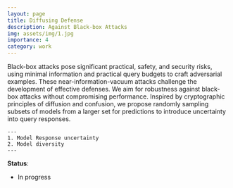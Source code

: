 ```yaml
---
layout: page
title: Diffusing Defense
description: Against Black-box Attacks
img: assets/img/1.jpg
importance: 4
category: work
---
```


Black-box attacks pose significant practical, safety, and security risks, using minimal information and practical query budgets to craft adversarial examples. These near-information-vacuum attacks challenge the development of effective defenses. We aim for robustness against black-box attacks without compromising performance. Inspired by cryptographic principles of diffusion and confusion, we propose randomly sampling subsets of models from a larger set for predictions to introduce uncertainty into query responses.

    ---
    1. Model Response uncertainty
    2. Model diversity
    ---

**Status**:
- In progress